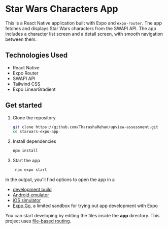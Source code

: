 # Star Wars Characters App

This is a React Native application built with Expo and `expo-router`. The app fetches and displays Star Wars characters from the SWAPI API. The app includes a character list screen and a detail screen, with smooth navigation between them.

## Technologies Used

- React Native
- Expo Router
- SWAPI API
- Tailwind CSS
- Expo LinearGradient

## Get started

1. Clone the repository

   ```bash
   git clone https://github.com/TharushaRehan/upview-assessment.git
   cd starwars-expo-app
   ```

2. Install dependencies

   ```bash
   npm install
   ```

3. Start the app

   ```bash
    npx expo start
   ```

In the output, you'll find options to open the app in a

- [development build](https://docs.expo.dev/develop/development-builds/introduction/)
- [Android emulator](https://docs.expo.dev/workflow/android-studio-emulator/)
- [iOS simulator](https://docs.expo.dev/workflow/ios-simulator/)
- [Expo Go](https://expo.dev/go), a limited sandbox for trying out app development with Expo

You can start developing by editing the files inside the **app** directory. This project uses [file-based routing](https://docs.expo.dev/router/introduction).
